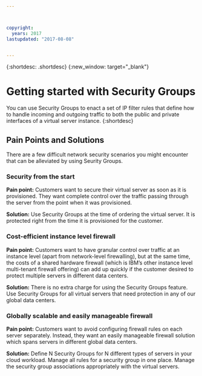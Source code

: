 ```yaml
---



copyright:
  years: 2017
lastupdated: "2017-08-08"


---
```


{:shortdesc: .shortdesc}
{:new_window: target="_blank"}

# Getting started with Security Groups

You can use Security Groups to enact a set of IP filter rules that define how to handle incoming and outgoing traffic to both the public and private interfaces of a virtual server instance.
{:shortdesc}

## Pain Points and Solutions
There are a few difficult network security scenarios you might encounter that can be alleviated by using Seurity Groups.

### Security from the start
**Pain point:** Customers want to secure their virtual server as soon as it is provisioned. They want complete control over the traffic passing through the server from the point when it was provisioned.

**Solution:** Use Security Groups at the time of ordering the virtual server. It is protected right from the time it is provisioned for the customer.

### Cost-efficient instance level firewall
**Pain point:** Customers want to have granular control over traffic at an instance level (apart from network-level firewalling), but at the same time, the costs of a shared hardware firewall (which is IBM’s other instance level multi-tenant firewall offering) can add up quickly if the customer desired to protect multiple servers in different data centers.

**Solution:** There is no extra charge for using the Security Groups feature. Use Security Groups for all virtual servers that need protection in any of our global data centers.

### Globally scalable and easily manageable firewall
**Pain point:** Customers want to avoid configuring firewall rules on each server separately. Instead, they want an easily manageable firewall solution which spans servers in different global data centers.

**Solution:** Define N Security Groups for N different types of servers in your cloud workload. Manage all rules for a security group in one place. Manage the security group associations appropriately with the virtual servers.